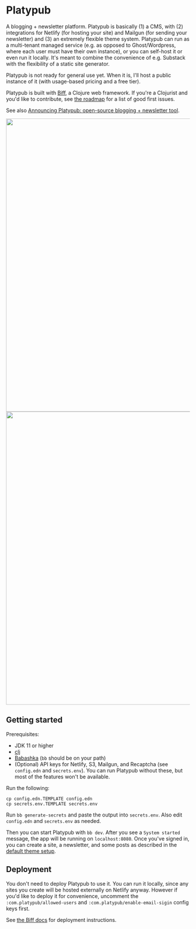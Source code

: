 # Platypub

A blogging + newsletter platform. Platypub is basically (1) a CMS, with (2) integrations for Netlify (for hosting your site) and Mailgun (for sending your newsletter) and (3) an extremely flexible theme system. Platypub can run as a multi-tenant managed service (e.g. as opposed to Ghost/Wordpress, where each user must have their own instance), or you can self-host it or even run it locally. It's meant to combine the convenience of e.g. Substack with the flexibility of a static site generator.

Platypub is not ready for general use yet. When it is, I'll host a public instance of it (with usage-based pricing and a free tier).

Platypub is built with [Biff](https://biffweb.com/), a Clojure web framework. If you're a Clojurist and you'd like to contribute, see [the roadmap](https://github.com/users/jacobobryant/projects/1/views/1) for a list of good first issues.

See also [Announcing Platypub: open-source blogging + newsletter tool](https://biffweb.com/p/announcing-platypub/).

<img width="800px" style="margin-right:10px" src="https://user-images.githubusercontent.com/3696602/194668648-c0950e8e-c595-404a-a0e2-d6c7847b43ce.png" />

<img width="800px" src="https://user-images.githubusercontent.com/3696602/194668694-c7b968ec-0900-4f1e-aa80-fafc0feed911.png" />

## Getting started

Prerequisites:
 - JDK 11 or higher
 - [clj](https://clojure.org/guides/getting_started)
 - [Babashka](https://github.com/babashka/babashka#quickstart) (`bb` should be on your path)
 - (Optional) API keys for Netlify, S3, Mailgun, and Recaptcha (see `config.edn` and `secrets.env`). You can run Platypub without these, but
 most of the features won't be available.

Run the following:

```
cp config.edn.TEMPLATE config.edn
cp secrets.env.TEMPLATE secrets.env
```

Run `bb generate-secrets` and paste the output into `secrets.env`. Also edit `config.edn` and `secrets.env` as needed.

Then you can start Platypub with `bb dev`. After you see a `System started` message, the app will be running on `localhost:8080`.
Once you've signed in, you can create a site, a newsletter,
and some posts as described in the [default theme setup](https://github.com/jacobobryant/platypub/tree/master/themes/default#setup).

## Deployment

You don't need to deploy Platypub to use it. You can run it locally, since any sites you create
will be hosted externally on Netlify anyway. However if you'd like to deploy it for convenience,
uncomment the `:com.platypub/allowed-users` and `:com.platypub/enable-email-sigin` config keys first.

See [the Biff docs](https://biffweb.com/docs/#production) for deployment instructions.
